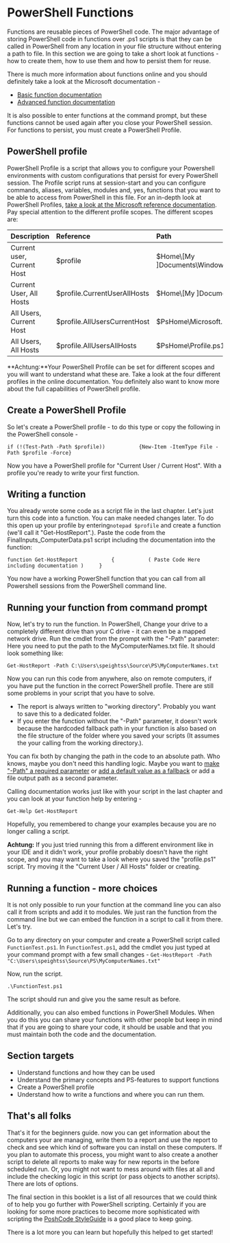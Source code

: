 # PowerShell Functions

Functions are reusable pieces of PowerShell code. The major advantage of storing PowerShell code in functions over .ps1 scripts is that they can be called in PowerShell from any location in your file structure without entering a path to file. In this section we are going to take a short look at functions - how to create them, how to use them and how to persist them for reuse.

There is much more information about functions online and you should definitely take a look at the Microsoft documentation -

* [Basic function documentation](https://docs.microsoft.com/en-us/powershell/module/microsoft.powershell.core/about/about_functions?view=powershell-6)
* [Advanced function documentation](https://docs.microsoft.com/en-us/powershell/module/microsoft.powershell.core/about/about_functions_advanced?view=powershell-6)

It is also possible to enter functions at the command prompt, but these functions cannot be used again after you close your PowerShell session. For functions to persist, you must create a PowerShell Profile.

## PowerShell profile

PowerShell Profile is a script that allows you to configure your Powershell environments with custom configurations that persist for every PowerShell session. The Profile script runs at session-start and you can configure commands, aliases, variables, modules and, yes, functions that you want to be able to access from PowerShell in this file. For an in-depth look at PowerShell Profiles, [take a look at the Microsoft reference documentation](https://docs.microsoft.com/en-us/powershell/module/microsoft.powershell.core/about/about_profiles?view=powershell-6). Pay special attention to the different profile scopes. The different scopes are:

| Description | Reference | Path |
| :--- | :--- | :--- |
| Current user, Current Host | $profile | $Home\\[My \]Documents\WindowsPowerShell\Profile.ps1 |
| Current User, All Hosts | $profile.CurrentUserAllHosts | $Home\\[My \]Documents\Profile.ps1 |
| All Users, Current Host | $profile.AllUsersCurrentHost | $PsHome\Microsoft.PowerShell\_profile.ps1 |
| All Users, All Hosts | $profile.AllUsersAllHosts | $PsHome\Profile.ps1 |

**Achtung:**Your PowerShell Profile can be set for different scopes and you will want to understand what these are. Take a look at the four different profiles in the online documentation. You definitely also want to know more about the full capabilities of PowerShell profile.

## Create a PowerShell Profile

So let's create a PowerShell profile - to do this type or copy the following in the PowerShell console -

`if (!(Test-Path -Path $profile))          
{New-Item -ItemType File -Path $profile -Force}`

Now you have a PowerShell profile for "Current User / Current Host". With a profile you're ready to write your first function.

## Writing a function

You already wrote some code as a script file in the last chapter. Let's just turn this code into a function. You can make needed changes later. To do this open up your profile by entering`notepad $profile` and create a function \(we'll call it "Get-HostReport".\). Paste the code from the FinalInputs\_ComputerData.ps1 script including the documentation into the function:

`function Get-HostReport          
{          
( Paste Code Here including documentation )    
}`

You now have a working PowerShell function that you can call from all Powershell sessions from the PowerShell command line.

## Running your function from command prompt

Now, let's try to run the function. In PowerShell, Change your drive to a completely different drive than your C drive - it can even be a mapped network drive. Run the cmdlet from the prompt with the "-Path" parameter: Here you need to put the path to the MyComputerNames.txt file. It should look something like:

`Get-HostReport -Path C:\Users\speightss\Source\PS\MyComputerNames.txt`

Now you can run this code from anywhere, also on remote computers, if you have put the function in the correct PowerShell profile. There are still some problems in your script that you have to solve.

* The report is always written to "working directory". Probably you want to save this to a dedicated folder. 
* If you enter the function without the "-Path" parameter, it doesn't work because the  hardcoded fallback path in your function is also based on the file structure of the folder where you saved your scripts \(It assumes the your calling from the working directory.\).

You can fix both by changing the path in the code to an absolute path. Who knows, maybe you don't need this handling logic. Maybe you want to [make "-Path" a required parameter](https://docs.microsoft.com/en-us/powershell/module/microsoft.powershell.core/about/about_functions_advanced_parameters?view=powershell-6#static-parameters) or [add a default value as a fallback](https://docs.microsoft.com/en-us/powershell/module/microsoft.powershell.core/about/about_parameters_default_values?view=powershell-6) or add a file output path as a second parameter.

Calling documentation works just like with your script in the last chapter and you can look at your function help by entering -

`Get-Help Get-HostReport`

Hopefully, you remembered to change your examples because you are no longer calling a script.

**Achtung:** If you just tried running this from a different environment like in your IDE and it didn't work, your profile probably doesn't have the right scope, and you may want to take a look where you saved the "profile.ps1" script. Try moving it the "Current User / All Hosts" folder or creating.

## Running a function - more choices

It is not only possible to run your function at the command line you can also call it from scripts and add it to modules. We just ran the function from the command line but we can embed the function in a script to call it from there. Let's try.

Go to any directory on your computer and create a PowerShell script called `FunctionTest.ps1`. In `FunctionTest.ps1`, add the cmdlet you just typed at your command prompt with a few small changes - `Get-HostReport -Path "C:\Users\speightss\Source\PS\MyComputerNames.txt"`

Now, run the script. 

`.\FunctionTest.ps1`

The script should run and give you the same result as before.

Additionally, you can also embed functions in PowerShell Modules. When you do this you can share your functions with other people but keep in mind that if you are going to share your code, it should be usable and that you must maintain both the code and the documentation.

## Section targets

* Understand functions and how they can be used
* Understand the primary concepts and PS-features to support functions
* Create a PowerShell profile
* Understand how to write a functions and where you can run them. 

## That's all folks

That's it for the beginners guide. now you can get information about the computers your are managing, write them to a report and use the report to check and see which kind of software you can install on these computers. If you plan to automate this process, you might want to also create a another script to delete all reports to make way for new reports in the before scheduled run. Or, you might not want to mess around with files at all and include the checking logic in this script \(or pass objects to another scripts\). There are lots of options.

The final section in this booklet is a list of all resources that we could think of to help you go further with PowerShell scripting. Certainly if you are looking for some more practices to become more sophisticated with scripting the [PoshCode StyleGuide](https://poshcode.gitbooks.io/powershell-practice-and-style/content/) is a good place to keep going.

There is a lot more you can learn but hopefully this helped to get started!

